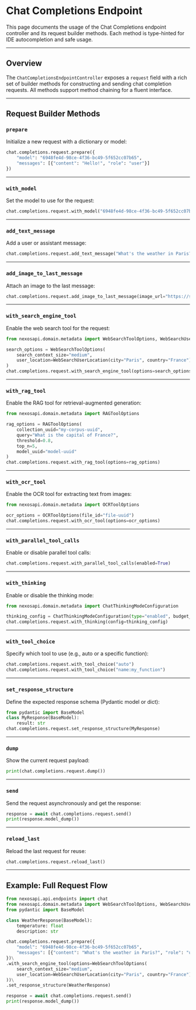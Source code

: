 # Chat Completions Endpoint

This page documents the usage of the Chat Completions endpoint controller and its request builder methods. Each method is type-hinted for IDE autocompletion and safe usage.

---

## Overview

The `ChatCompletionsEndpointController` exposes a `request` field with a rich set of builder methods for constructing and sending chat completion requests. All methods support method chaining for a fluent interface.

---

## Request Builder Methods

### `prepare`

Initialize a new request with a dictionary or model:

```python
chat.completions.request.prepare({
    "model": "6948fe4d-98ce-4f36-bc49-5f652cc07b65",
    "messages": [{"content": "Hello!", "role": "user"}]
})
```

---

### `with_model`

Set the model to use for the request:

```python
chat.completions.request.with_model("6948fe4d-98ce-4f36-bc49-5f652cc07b65")
```

---

### `add_text_message`

Add a user or assistant message:

```python
chat.completions.request.add_text_message("What's the weather in Paris?", role="user")
```

---

### `add_image_to_last_message`

Attach an image to the last message:

```python
chat.completions.request.add_image_to_last_message(image_url="https://sketchok.com/images/articles/06-anime/003-pokemon/01/10.jpg")
```

---

### `with_search_engine_tool`

Enable the web search tool for the request:

```python
from nexosapi.domain.metadata import WebSearchToolOptions, WebSearchUserLocation

search_options = WebSearchToolOptions(
    search_context_size="medium",
    user_location=WebSearchUserLocation(city="Paris", country="France")
)
chat.completions.request.with_search_engine_tool(options=search_options)
```

---

### `with_rag_tool`

Enable the RAG tool for retrieval-augmented generation:

```python
from nexosapi.domain.metadata import RAGToolOptions

rag_options = RAGToolOptions(
    collection_uuid="my-corpus-uuid",
    query="What is the capital of France?",
    threshold=0.8,
    top_n=5,
    model_uuid="model-uuid"
)
chat.completions.request.with_rag_tool(options=rag_options)
```

---

### `with_ocr_tool`

Enable the OCR tool for extracting text from images:

```python
from nexosapi.domain.metadata import OCRToolOptions

ocr_options = OCRToolOptions(file_id="file-uuid")
chat.completions.request.with_ocr_tool(options=ocr_options)
```

---

### `with_parallel_tool_calls`

Enable or disable parallel tool calls:

```python
chat.completions.request.with_parallel_tool_calls(enabled=True)
```

---

### `with_thinking`

Enable or disable the thinking mode:

```python
from nexosapi.domain.metadata import ChatThinkingModeConfiguration

thinking_config = ChatThinkingModeConfiguration(type="enabled", budget_tokens=1024)
chat.completions.request.with_thinking(config=thinking_config)
```

---

### `with_tool_choice`

Specify which tool to use (e.g., auto or a specific function):

```python
chat.completions.request.with_tool_choice("auto")
chat.completions.request.with_tool_choice("name:my_function")
```

---

### `set_response_structure`

Define the expected response schema (Pydantic model or dict):

```python
from pydantic import BaseModel
class MyResponse(BaseModel):
    result: str
chat.completions.request.set_response_structure(MyResponse)
```

---

### `dump`

Show the current request payload:

```python
print(chat.completions.request.dump())
```

---

### `send`

Send the request asynchronously and get the response:

```python
response = await chat.completions.request.send()
print(response.model_dump())
```

---

### `reload_last`

Reload the last request for reuse:

```python
chat.completions.request.reload_last()
```

---

## Example: Full Request Flow

```python
from nexosapi.api.endpoints import chat
from nexosapi.domain.metadata import WebSearchToolOptions, WebSearchUserLocation
from pydantic import BaseModel

class WeatherResponse(BaseModel):
    temperature: float
    description: str

chat.completions.request.prepare({
    "model": "6948fe4d-98ce-4f36-bc49-5f652cc07b65",
    "messages": [{"content": "What's the weather in Paris?", "role": "user"}]
})\
.with_search_engine_tool(options=WebSearchToolOptions(
    search_context_size="medium",
    user_location=WebSearchUserLocation(city="Paris", country="France")
))\
.set_response_structure(WeatherResponse)

response = await chat.completions.request.send()
print(response.model_dump())
```
